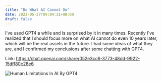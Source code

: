 ```yaml
---
title: "Do What AI Cannot Do"
date: 2023-05-27T09:04:31+08:00
draft: false
---
```


I've used GPT4 a while and is surprised by it in many times. Recently I've realized that I should focus more on what AI cannot do even 10 years later, which will be the real assets in the future. I had some ideas of what they are, and I confirmed my conclusions after some chatting with GPT4. 

Link: https://chat.openai.com/share/052e3cc6-3773-48dd-9922-15dff80c28e6

![Human Limitations In AI By GPT4](/Human-Limitations-In-AI.png)